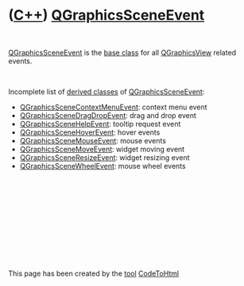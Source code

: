 



 

 

 

 

 

([C++](Cpp.md)) [QGraphicsSceneEvent](CppQGraphicsSceneEvent.md)
==================================================================

 

[QGraphicsSceneEvent](CppQGraphicsSceneEvent.md) is the [base
class](CppBaseClass.md) for all [QGraphicsView](CppQGraphicsView.md)
related events.

 

Incomplete list of [derived classes](CppDerivedClass.md) of
[QGraphicsSceneEvent](CppQGraphicsSceneEvent.md):

-   [QGraphicsSceneContextMenuEvent](CppQGraphicsSceneContextMenuEvent.md):
    context menu event
-   [QGraphicsSceneDragDropEvent](CppQGraphicsSceneDragDropEvent.md):
    drag and drop event
-   [QGraphicsSceneHelpEvent](CppQGraphicsSceneHelpEvent.md): tooltip
    request event
-   [QGraphicsSceneHoverEvent](CppQGraphicsSceneHoverEvent.md): hover
    events
-   [QGraphicsSceneMouseEvent](CppQGraphicsSceneMouseEvent.md): mouse
    events
-   [QGraphicsSceneMoveEvent](CppQGraphicsSceneMoveEvent.md): widget
    moving event
-   [QGraphicsSceneResizeEvent](CppQGraphicsSceneResizeEvent.md):
    widget resizing event
-   [QGraphicsSceneWheelEvent](CppQGraphicsSceneWheelEvent.md): mouse
    wheel events

 

 

 

 

 





 




This page has been created by the [tool](Tools.md)
[CodeToHtml](ToolCodeToHtml.md)
